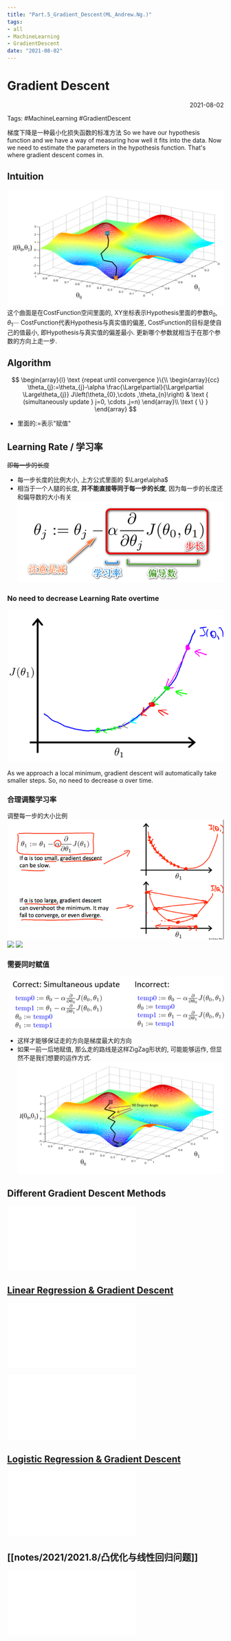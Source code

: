 ```yaml
---
title: "Part.5_Gradient_Descent(ML_Andrew.Ng.)"
tags:
- all
- MachineLearning
- GradientDescent
date: "2021-08-02"
---
```

# Gradient Descent

<div align="right"> 2021-08-02</div>

Tags: #MachineLearning #GradientDescent 

梯度下降是一种最小化损失函数的标准方法
So we have our hypothesis function and we have a way of measuring how well it fits into the data. Now we need to estimate the parameters in the hypothesis function. That's where gradient descent comes in.

## Intuition
![](notes/2021/2021.7/assets/img_2022-10-15-8.png)
这个曲面是在CostFunction空间里面的, XY坐标表示Hypothesis里面的参数$\theta_0,\theta_1 \cdots$
CostFunction代表Hypothesis与真实值的偏差, CostFunction的目标是使自己的值最小, 即Hypothesis与真实值的偏差最小.
更新哪个参数就相当于在那个参数的方向上走一步.

## Algorithm
$$
\begin{array}{l}
\text {repeat until convergence }\{\\
\begin{array}{cc}
\theta_{j}:=\theta_{j}-\alpha \frac{\Large\partial}{\Large\partial \Large\theta_{j}}   J\left(\theta_{0},\cdots ,\theta_{n}\right) & \text { (simultaneously update } 
j=0, \cdots ,j=n)
\end{array}\\
\text { \} }
\end{array}
$$
- 里面的$:=$表示"赋值"

## Learning Rate / 学习率
~~即每一步的长度~~
- 每一步长度的比例大小, 上方公式里面的  $\Large\alpha$
- 相当于一个人腿的长度, **并不能直接等同于每一步的长度**, 因为每一步的长度还和偏导数的大小有关
	![|500](notes/2021/2021.7/assets/img_2022-10-15-9.png)
### No need to decrease Learning Rate overtime
![|300](notes/2021/2021.7/assets/img_2022-10-15-10.png)

As we approach a local minimum, gradient descent will automatically take smaller steps. So, no need to decrease α over time.

### 合理调整学习率
调整每一步的大小比例
![](notes/2021/2021.7/assets/img_2022-10-15-11.png)
![](notes/2021/2021.7/assets/img_2022-10-15-2.gif)
![](notes/2021/2021.7/assets/img_2022-10-15-3.gif)
### 需要同时赋值
![](notes/2021/2021.7/assets/img_2022-10-15-12.png)
- 这样才能够保证走的方向是梯度最大的方向
- 如果一前一后地赋值, 那么走的路线是这样ZigZag形状的, 可能能够运作, 但显然不是我们想要的运作方式.
	![](notes/2021/2021.7/assets/img_2022-10-15-13.png)
	
	
## Different Gradient Descent Methods
![Different_Gradient_Descent_Methods](notes/2021/2021.8/Different_Gradient_Descent_Methods.md)


## [Linear Regression & Gradient Descent](notes/2021/2021.8/Linear_Regression&Gradient_Descent.md)
![Linear_Regression&Gradient_Descent](notes/2021/2021.8/Linear_Regression&Gradient_Descent.md)

![Relation_Between_Linear_Regression&Gradient_Descent_梯度下降和线性回归的关系](notes/2021/2021.8/Relation_Between_Linear_Regression&Gradient_Descent_梯度下降和线性回归的关系.md)

## [Logistic Regression & Gradient Descent](notes/2021/2021.8/Part.14_Logistic_Regression&Gradient_Descent(ML_Andrew.Ng.).md)
![Part.14_Logistic_Regression&Gradient_Descent(ML_Andrew.Ng.)](notes/2021/2021.8/Part.14_Logistic_Regression&Gradient_Descent(ML_Andrew.Ng.).md)



## [[notes/2021/2021.8/凸优化与线性回归问题]]

![凸优化与线性回归问题](notes/2021/2021.8/凸优化与线性回归问题.md)
	